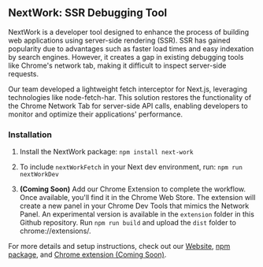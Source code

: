 ## NextWork: SSR Debugging Tool

NextWork is a developer tool designed to enhance the process of building web applications using server-side rendering (SSR). SSR has gained popularity due to advantages such as faster load times and easy indexation by search engines. However, it creates a gap in existing debugging tools like Chrome's network tab, making it difficult to inspect server-side requests.

Our team developed a lightweight fetch interceptor for Next.js, leveraging technologies like node-fetch-har. This solution restores the functionality of the Chrome Network Tab for server-side API calls, enabling developers to monitor and optimize their applications' performance.

### Installation

1. Install the NextWork package: `npm install next-work`

2. To include `nextWorkFetch` in your Next dev environment, run: `npm run nextWorkDev`

3. **(Coming Soon)** Add our Chrome Extension to complete the workflow. Once available, you'll find it in the Chrome Web Store. The extension will create a new panel in your Chrome Dev Tools that mimics the Network Panel. An experimental version is available in the `extension` folder in this Github repository. Run `npm run build` and upload the `dist` folder to chrome://extensions/.

For more details and setup instructions, check out our [Website](https://next-work.dev/), [npm package](https://www.npmjs.com/package/next-work), and [Chrome extension (Coming Soon)](#).
